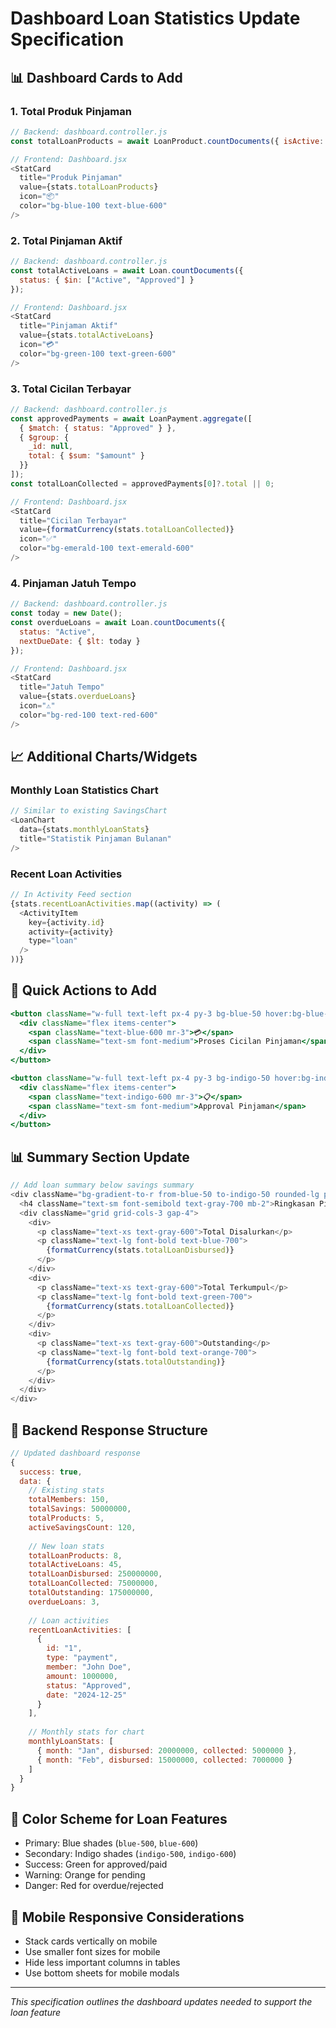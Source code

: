 # Dashboard Loan Statistics Update Specification

## 📊 Dashboard Cards to Add

### 1. Total Produk Pinjaman
```javascript
// Backend: dashboard.controller.js
const totalLoanProducts = await LoanProduct.countDocuments({ isActive: true });

// Frontend: Dashboard.jsx
<StatCard
  title="Produk Pinjaman"
  value={stats.totalLoanProducts}
  icon="📦"
  color="bg-blue-100 text-blue-600"
/>
```

### 2. Total Pinjaman Aktif
```javascript
// Backend: dashboard.controller.js
const totalActiveLoans = await Loan.countDocuments({ 
  status: { $in: ["Active", "Approved"] }
});

// Frontend: Dashboard.jsx
<StatCard
  title="Pinjaman Aktif"
  value={stats.totalActiveLoans}
  icon="💳"
  color="bg-green-100 text-green-600"
/>
```

### 3. Total Cicilan Terbayar
```javascript
// Backend: dashboard.controller.js
const approvedPayments = await LoanPayment.aggregate([
  { $match: { status: "Approved" } },
  { $group: { 
    _id: null, 
    total: { $sum: "$amount" }
  }}
]);
const totalLoanCollected = approvedPayments[0]?.total || 0;

// Frontend: Dashboard.jsx
<StatCard
  title="Cicilan Terbayar"
  value={formatCurrency(stats.totalLoanCollected)}
  icon="✅"
  color="bg-emerald-100 text-emerald-600"
/>
```

### 4. Pinjaman Jatuh Tempo
```javascript
// Backend: dashboard.controller.js
const today = new Date();
const overdueLoans = await Loan.countDocuments({
  status: "Active",
  nextDueDate: { $lt: today }
});

// Frontend: Dashboard.jsx
<StatCard
  title="Jatuh Tempo"
  value={stats.overdueLoans}
  icon="⚠️"
  color="bg-red-100 text-red-600"
/>
```

## 📈 Additional Charts/Widgets

### Monthly Loan Statistics Chart
```javascript
// Similar to existing SavingsChart
<LoanChart 
  data={stats.monthlyLoanStats}
  title="Statistik Pinjaman Bulanan"
/>
```

### Recent Loan Activities
```javascript
// In Activity Feed section
{stats.recentLoanActivities.map((activity) => (
  <ActivityItem 
    key={activity.id} 
    activity={activity}
    type="loan"
  />
))}
```

## 🎯 Quick Actions to Add
```jsx
<button className="w-full text-left px-4 py-3 bg-blue-50 hover:bg-blue-100 rounded-lg">
  <div className="flex items-center">
    <span className="text-blue-600 mr-3">💳</span>
    <span className="text-sm font-medium">Proses Cicilan Pinjaman</span>
  </div>
</button>

<button className="w-full text-left px-4 py-3 bg-indigo-50 hover:bg-indigo-100 rounded-lg">
  <div className="flex items-center">
    <span className="text-indigo-600 mr-3">📋</span>
    <span className="text-sm font-medium">Approval Pinjaman</span>
  </div>
</button>
```

## 📊 Summary Section Update
```javascript
// Add loan summary below savings summary
<div className="bg-gradient-to-r from-blue-50 to-indigo-50 rounded-lg p-4">
  <h4 className="text-sm font-semibold text-gray-700 mb-2">Ringkasan Pinjaman</h4>
  <div className="grid grid-cols-3 gap-4">
    <div>
      <p className="text-xs text-gray-600">Total Disalurkan</p>
      <p className="text-lg font-bold text-blue-700">
        {formatCurrency(stats.totalLoanDisbursed)}
      </p>
    </div>
    <div>
      <p className="text-xs text-gray-600">Total Terkumpul</p>
      <p className="text-lg font-bold text-green-700">
        {formatCurrency(stats.totalLoanCollected)}
      </p>
    </div>
    <div>
      <p className="text-xs text-gray-600">Outstanding</p>
      <p className="text-lg font-bold text-orange-700">
        {formatCurrency(stats.totalOutstanding)}
      </p>
    </div>
  </div>
</div>
```

## 🔄 Backend Response Structure
```javascript
// Updated dashboard response
{
  success: true,
  data: {
    // Existing stats
    totalMembers: 150,
    totalSavings: 50000000,
    totalProducts: 5,
    activeSavingsCount: 120,
    
    // New loan stats
    totalLoanProducts: 8,
    totalActiveLoans: 45,
    totalLoanDisbursed: 250000000,
    totalLoanCollected: 75000000,
    totalOutstanding: 175000000,
    overdueLoans: 3,
    
    // Loan activities
    recentLoanActivities: [
      {
        id: "1",
        type: "payment",
        member: "John Doe",
        amount: 1000000,
        status: "Approved",
        date: "2024-12-25"
      }
    ],
    
    // Monthly stats for chart
    monthlyLoanStats: [
      { month: "Jan", disbursed: 20000000, collected: 5000000 },
      { month: "Feb", disbursed: 15000000, collected: 7000000 }
    ]
  }
}
```

## 🎨 Color Scheme for Loan Features
- Primary: Blue shades (`blue-500`, `blue-600`)
- Secondary: Indigo shades (`indigo-500`, `indigo-600`)
- Success: Green for approved/paid
- Warning: Orange for pending
- Danger: Red for overdue/rejected

## 📱 Mobile Responsive Considerations
- Stack cards vertically on mobile
- Use smaller font sizes for mobile
- Hide less important columns in tables
- Use bottom sheets for mobile modals

---

*This specification outlines the dashboard updates needed to support the loan feature*
